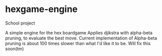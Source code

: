 # hexgame-engine
School project

A simple engine for the hex boardgame
Applies djikstra with alpha-beta pruning, to evaluate the best move. Current implementation of Alpha-beta pruning is about 100 times slower than what I'd like it to be. Will fix this soon(tm)
